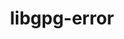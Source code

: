 ---
title: "libgpg-error"
layout: cache
categories: [package, develop]
meta: {"compilers": ["gcc@11.1.0", "gcc@11.4.0", "gcc@7.5.0", "intel-oneapi-compilers@2025.1.0"], "num_specs": 37, "num_specs_by_stack": {"data-vis-sdk": 7, "e4s": 7, "e4s-neoverse-v2": 7, "e4s-oneapi": 9, "hep": 7, "radiuss": 7, "root": 37, "tutorial": 7}, "oss": ["ubuntu18.04", "ubuntu20.04", "ubuntu22.04"], "platforms": ["linux"], "stacks": ["data-vis-sdk", "e4s", "e4s-neoverse-v2", "e4s-oneapi", "hep", "radiuss", "root", "tutorial"], "targets": ["neoverse_v2", "x86_64_v3"], "versions": ["1.51"]}
spec_details: [{"compiler": "gcc@7.5.0", "hash": "24hnbkpzhqsjxxrvcwaq63okqe3vztkb", "os": "ubuntu18.04", "platform": "linux", "size": "-", "stacks": ["radiuss", "root"], "target": "x86_64_v3", "variants": ["build_system=autotools"], "versions": ["1.51"]}, {"compiler": "gcc@7.5.0", "hash": "2gpue3i22xqcd6jwqt5fti2lyzpuhyfy", "os": "ubuntu18.04", "platform": "linux", "size": "-", "stacks": ["radiuss", "root"], "target": "x86_64_v3", "variants": ["build_system=autotools"], "versions": ["1.51"]}, {"compiler": "intel-oneapi-compilers@2025.1.0", "hash": "5dzp6iupycazbepm3ys7ovukhw3djwv5", "os": "ubuntu22.04", "platform": "linux", "size": "-", "stacks": ["e4s-oneapi", "root"], "target": "x86_64_v3", "variants": ["build_system=autotools"], "versions": ["1.51"]}, {"compiler": "gcc@11.1.0", "hash": "74d2yof7lpgd2g6j6adbqnpnrn3hkajm", "os": "ubuntu20.04", "platform": "linux", "size": "-", "stacks": ["data-vis-sdk", "root"], "target": "x86_64_v3", "variants": ["build_system=autotools"], "versions": ["1.51"]}, {"compiler": "gcc@7.5.0", "hash": "77bcckpy75certc6tbr6vappm2wrjzhb", "os": "ubuntu18.04", "platform": "linux", "size": "-", "stacks": ["radiuss", "root"], "target": "x86_64_v3", "variants": ["build_system=autotools"], "versions": ["1.51"]}, {"compiler": "gcc@11.4.0", "hash": "bvmrib3e4na36kz4mx7rfde3qyimjauq", "os": "ubuntu22.04", "platform": "linux", "size": "-", "stacks": ["e4s-neoverse-v2", "root"], "target": "neoverse_v2", "variants": ["build_system=autotools"], "versions": ["1.51"]}, {"compiler": "gcc@11.1.0", "hash": "chsot327yf6kprg5hu6w4gqptbh6iq3b", "os": "ubuntu20.04", "platform": "linux", "size": "-", "stacks": ["data-vis-sdk", "root"], "target": "x86_64_v3", "variants": ["build_system=autotools"], "versions": ["1.51"]}, {"compiler": "gcc@11.4.0", "hash": "cilqhstunstvvhmtxnteovvztjzqgck4", "os": "ubuntu22.04", "platform": "linux", "size": "-", "stacks": ["e4s-neoverse-v2", "root"], "target": "neoverse_v2", "variants": ["build_system=autotools"], "versions": ["1.51"]}, {"compiler": "gcc@7.5.0", "hash": "ctpjwjgcsaq6bm2cuhfw4ld6vr7jdtqn", "os": "ubuntu18.04", "platform": "linux", "size": "-", "stacks": ["radiuss", "root"], "target": "x86_64_v3", "variants": ["build_system=autotools"], "versions": ["1.51"]}, {"compiler": "gcc@7.5.0", "hash": "cwwkcea6jzshegvizzpom4k7ghpfqhvu", "os": "ubuntu18.04", "platform": "linux", "size": "-", "stacks": ["radiuss", "root"], "target": "x86_64_v3", "variants": ["build_system=autotools"], "versions": ["1.51"]}, {"compiler": "gcc@7.5.0", "hash": "d73g5c3aqpplldsqrdweo7diyg2itqaj", "os": "ubuntu18.04", "platform": "linux", "size": "-", "stacks": ["radiuss", "root"], "target": "x86_64_v3", "variants": ["build_system=autotools"], "versions": ["1.51"]}, {"compiler": "gcc@11.1.0", "hash": "gzadgknmy4usugz6be6luothrmrkiu6r", "os": "ubuntu20.04", "platform": "linux", "size": "-", "stacks": ["data-vis-sdk", "root"], "target": "x86_64_v3", "variants": ["build_system=autotools"], "versions": ["1.51"]}, {"compiler": "gcc@11.4.0", "hash": "h2jekcnkxudekcjmgrm3hkhet2g4kngw", "os": "ubuntu22.04", "platform": "linux", "size": "-", "stacks": ["e4s-neoverse-v2", "root"], "target": "neoverse_v2", "variants": ["build_system=autotools"], "versions": ["1.51"]}, {"compiler": "gcc@11.4.0", "hash": "hyqxx4hv7fz2agx6btxjux3sfkyulbon", "os": "ubuntu22.04", "platform": "linux", "size": "-", "stacks": ["e4s", "hep", "root", "tutorial"], "target": "x86_64_v3", "variants": ["build_system=autotools"], "versions": ["1.51"]}, {"compiler": "gcc@11.1.0", "hash": "ieedipqeaxen2ske2uzrdfcxfmru4fpk", "os": "ubuntu20.04", "platform": "linux", "size": "-", "stacks": ["data-vis-sdk", "root"], "target": "x86_64_v3", "variants": ["build_system=autotools"], "versions": ["1.51"]}, {"compiler": "intel-oneapi-compilers@2025.1.0", "hash": "inzfwknwo2br44uq2jocsn3k5nxfnmgx", "os": "ubuntu22.04", "platform": "linux", "size": "-", "stacks": ["e4s-oneapi", "root"], "target": "x86_64_v3", "variants": ["build_system=autotools"], "versions": ["1.51"]}, {"compiler": "intel-oneapi-compilers@2025.1.0", "hash": "jozsn4lxw4rulluv3oxropj4oyunmnmq", "os": "ubuntu22.04", "platform": "linux", "size": "-", "stacks": ["e4s-oneapi", "root"], "target": "x86_64_v3", "variants": ["build_system=autotools"], "versions": ["1.51"]}, {"compiler": "gcc@11.1.0", "hash": "kdqdkhm6quhoo44lh6lhrw25bl6yjiw2", "os": "ubuntu20.04", "platform": "linux", "size": "-", "stacks": ["data-vis-sdk", "root"], "target": "x86_64_v3", "variants": ["build_system=autotools"], "versions": ["1.51"]}, {"compiler": "intel-oneapi-compilers@2025.1.0", "hash": "kfcaqy6f7tfka5mfelisduhg4m2cwq45", "os": "ubuntu22.04", "platform": "linux", "size": "-", "stacks": ["e4s-oneapi", "root"], "target": "x86_64_v3", "variants": ["build_system=autotools"], "versions": ["1.51"]}, {"compiler": "gcc@11.4.0", "hash": "lahc3fsrgqwpbfv3gu5m56gb25n3qqs5", "os": "ubuntu22.04", "platform": "linux", "size": "-", "stacks": ["e4s-neoverse-v2", "root"], "target": "neoverse_v2", "variants": ["build_system=autotools"], "versions": ["1.51"]}, {"compiler": "intel-oneapi-compilers@2025.1.0", "hash": "llobollt6gt5q6dk26ocqgtkyqh5d2x7", "os": "ubuntu22.04", "platform": "linux", "size": "-", "stacks": ["e4s-oneapi", "root"], "target": "x86_64_v3", "variants": ["build_system=autotools"], "versions": ["1.51"]}, {"compiler": "intel-oneapi-compilers@2025.1.0", "hash": "lve3ale75kq6xtfq47eheephgsthkcoh", "os": "ubuntu22.04", "platform": "linux", "size": "-", "stacks": ["e4s-oneapi", "root"], "target": "x86_64_v3", "variants": ["build_system=autotools"], "versions": ["1.51"]}, {"compiler": "gcc@11.4.0", "hash": "m42z3usmhyargvc3mkq62p7plwzpf2b6", "os": "ubuntu22.04", "platform": "linux", "size": "-", "stacks": ["e4s", "hep", "root", "tutorial"], "target": "x86_64_v3", "variants": ["build_system=autotools"], "versions": ["1.51"]}, {"compiler": "gcc@11.4.0", "hash": "n5t55llyjlzevelxumeemlzmkemgkp2k", "os": "ubuntu22.04", "platform": "linux", "size": "-", "stacks": ["e4s", "hep", "root", "tutorial"], "target": "x86_64_v3", "variants": ["build_system=autotools"], "versions": ["1.51"]}, {"compiler": "gcc@11.4.0", "hash": "oek3adshu6yv7xfai3h2pa3ctag5zvcr", "os": "ubuntu22.04", "platform": "linux", "size": "-", "stacks": ["e4s", "hep", "root", "tutorial"], "target": "x86_64_v3", "variants": ["build_system=autotools"], "versions": ["1.51"]}, {"compiler": "intel-oneapi-compilers@2025.1.0", "hash": "pirmwxm6mshfbh4iig26nlqpjyspmsta", "os": "ubuntu22.04", "platform": "linux", "size": "-", "stacks": ["e4s-oneapi", "root"], "target": "x86_64_v3", "variants": ["build_system=autotools"], "versions": ["1.51"]}, {"compiler": "gcc@11.4.0", "hash": "ptcuxobhy5oflld7emldzpfpmtpvwt4d", "os": "ubuntu22.04", "platform": "linux", "size": "-", "stacks": ["e4s", "hep", "root", "tutorial"], "target": "x86_64_v3", "variants": ["build_system=autotools"], "versions": ["1.51"]}, {"compiler": "gcc@11.4.0", "hash": "qhz4wm4avlbcyheq63ijawmywwe63yun", "os": "ubuntu22.04", "platform": "linux", "size": "-", "stacks": ["e4s-neoverse-v2", "root"], "target": "neoverse_v2", "variants": ["build_system=autotools"], "versions": ["1.51"]}, {"compiler": "gcc@7.5.0", "hash": "rkewkaasmcikd7j24wghqr54uoz4tjhb", "os": "ubuntu18.04", "platform": "linux", "size": "-", "stacks": ["radiuss", "root"], "target": "x86_64_v3", "variants": ["build_system=autotools"], "versions": ["1.51"]}, {"compiler": "intel-oneapi-compilers@2025.1.0", "hash": "rsd4ciw5ri4aae7eie6xo7knivtjsiah", "os": "ubuntu22.04", "platform": "linux", "size": "-", "stacks": ["e4s-oneapi", "root"], "target": "x86_64_v3", "variants": ["build_system=autotools"], "versions": ["1.51"]}, {"compiler": "gcc@11.4.0", "hash": "sg6fnt6urdjyi3gbqwpb67apinotyyzo", "os": "ubuntu22.04", "platform": "linux", "size": "-", "stacks": ["e4s", "hep", "root", "tutorial"], "target": "x86_64_v3", "variants": ["build_system=autotools"], "versions": ["1.51"]}, {"compiler": "gcc@11.4.0", "hash": "wuwec5nrlhghzhcwfdtm7o6ka7drhjgc", "os": "ubuntu22.04", "platform": "linux", "size": "-", "stacks": ["e4s", "hep", "root", "tutorial"], "target": "x86_64_v3", "variants": ["build_system=autotools"], "versions": ["1.51"]}, {"compiler": "gcc@11.1.0", "hash": "ysfdy4xos6pi4pmutilheenne56epebv", "os": "ubuntu20.04", "platform": "linux", "size": "-", "stacks": ["data-vis-sdk", "root"], "target": "x86_64_v3", "variants": ["build_system=autotools"], "versions": ["1.51"]}, {"compiler": "gcc@11.4.0", "hash": "ytq5jlj5ae3fvsympwi44qoddwxrpdt5", "os": "ubuntu22.04", "platform": "linux", "size": "-", "stacks": ["e4s-neoverse-v2", "root"], "target": "neoverse_v2", "variants": ["build_system=autotools"], "versions": ["1.51"]}, {"compiler": "gcc@11.4.0", "hash": "z7dijwqhvvncwa6zwxgdi6dtbvn6auyn", "os": "ubuntu22.04", "platform": "linux", "size": "-", "stacks": ["e4s-neoverse-v2", "root"], "target": "neoverse_v2", "variants": ["build_system=autotools"], "versions": ["1.51"]}, {"compiler": "intel-oneapi-compilers@2025.1.0", "hash": "zgvcnj2kfl5u33oylospcmr45ka657b2", "os": "ubuntu22.04", "platform": "linux", "size": "-", "stacks": ["e4s-oneapi", "root"], "target": "x86_64_v3", "variants": ["build_system=autotools"], "versions": ["1.51"]}, {"compiler": "gcc@11.1.0", "hash": "zqk4gxzegubor4rnabseyc4hohfdqvtc", "os": "ubuntu20.04", "platform": "linux", "size": "-", "stacks": ["data-vis-sdk", "root"], "target": "x86_64_v3", "variants": ["build_system=autotools"], "versions": ["1.51"]}]
---